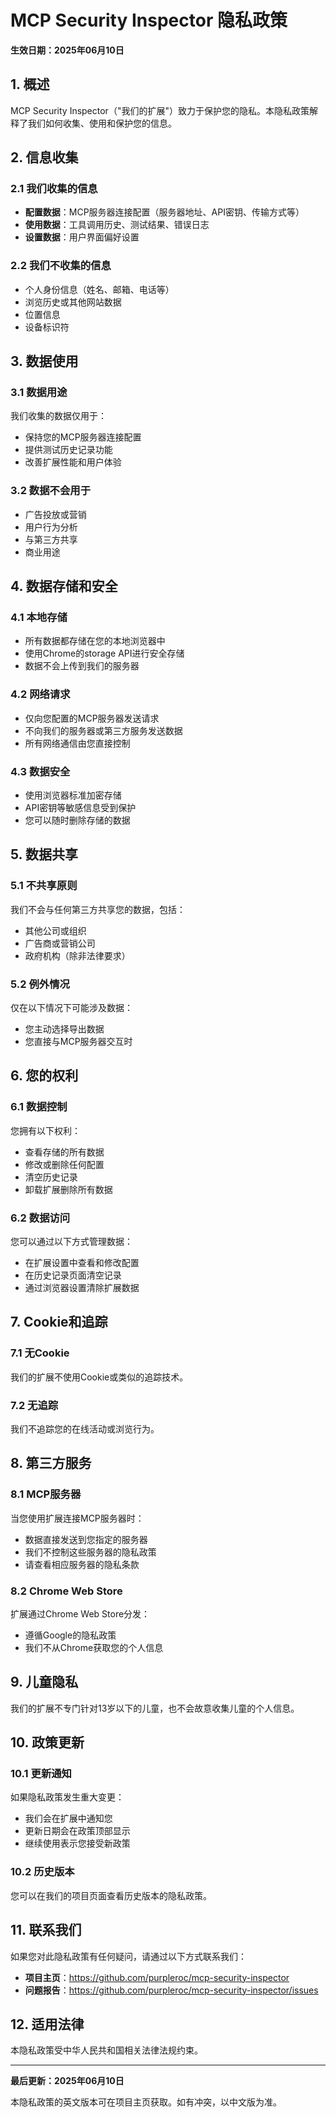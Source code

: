 # MCP Security Inspector 隐私政策

**生效日期：2025年06月10日**

## 1. 概述

MCP Security Inspector（"我们的扩展"）致力于保护您的隐私。本隐私政策解释了我们如何收集、使用和保护您的信息。

## 2. 信息收集

### 2.1 我们收集的信息
- **配置数据**：MCP服务器连接配置（服务器地址、API密钥、传输方式等）
- **使用数据**：工具调用历史、测试结果、错误日志
- **设置数据**：用户界面偏好设置

### 2.2 我们不收集的信息
- 个人身份信息（姓名、邮箱、电话等）
- 浏览历史或其他网站数据
- 位置信息
- 设备标识符

## 3. 数据使用

### 3.1 数据用途
我们收集的数据仅用于：
- 保持您的MCP服务器连接配置
- 提供测试历史记录功能
- 改善扩展性能和用户体验

### 3.2 数据不会用于
- 广告投放或营销
- 用户行为分析
- 与第三方共享
- 商业用途

## 4. 数据存储和安全

### 4.1 本地存储
- 所有数据都存储在您的本地浏览器中
- 使用Chrome的storage API进行安全存储
- 数据不会上传到我们的服务器

### 4.2 网络请求
- 仅向您配置的MCP服务器发送请求
- 不向我们的服务器或第三方服务发送数据
- 所有网络通信由您直接控制

### 4.3 数据安全
- 使用浏览器标准加密存储
- API密钥等敏感信息受到保护
- 您可以随时删除存储的数据

## 5. 数据共享

### 5.1 不共享原则
我们不会与任何第三方共享您的数据，包括：
- 其他公司或组织
- 广告商或营销公司
- 政府机构（除非法律要求）

### 5.2 例外情况
仅在以下情况下可能涉及数据：
- 您主动选择导出数据
- 您直接与MCP服务器交互时

## 6. 您的权利

### 6.1 数据控制
您拥有以下权利：
- 查看存储的所有数据
- 修改或删除任何配置
- 清空历史记录
- 卸载扩展删除所有数据

### 6.2 数据访问
您可以通过以下方式管理数据：
- 在扩展设置中查看和修改配置
- 在历史记录页面清空记录
- 通过浏览器设置清除扩展数据

## 7. Cookie和追踪

### 7.1 无Cookie
我们的扩展不使用Cookie或类似的追踪技术。

### 7.2 无追踪
我们不追踪您的在线活动或浏览行为。

## 8. 第三方服务

### 8.1 MCP服务器
当您使用扩展连接MCP服务器时：
- 数据直接发送到您指定的服务器
- 我们不控制这些服务器的隐私政策
- 请查看相应服务器的隐私条款

### 8.2 Chrome Web Store
扩展通过Chrome Web Store分发：
- 遵循Google的隐私政策
- 我们不从Chrome获取您的个人信息

## 9. 儿童隐私

我们的扩展不专门针对13岁以下的儿童，也不会故意收集儿童的个人信息。

## 10. 政策更新

### 10.1 更新通知
如果隐私政策发生重大变更：
- 我们会在扩展中通知您
- 更新日期会在政策顶部显示
- 继续使用表示您接受新政策

### 10.2 历史版本
您可以在我们的项目页面查看历史版本的隐私政策。

## 11. 联系我们

如果您对此隐私政策有任何疑问，请通过以下方式联系我们：

- **项目主页**：https://github.com/purpleroc/mcp-security-inspector
- **问题报告**：https://github.com/purpleroc/mcp-security-inspector/issues


## 12. 适用法律

本隐私政策受中华人民共和国相关法律法规约束。

---

**最后更新：2025年06月10日**

本隐私政策的英文版本可在项目主页获取。如有冲突，以中文版为准。 